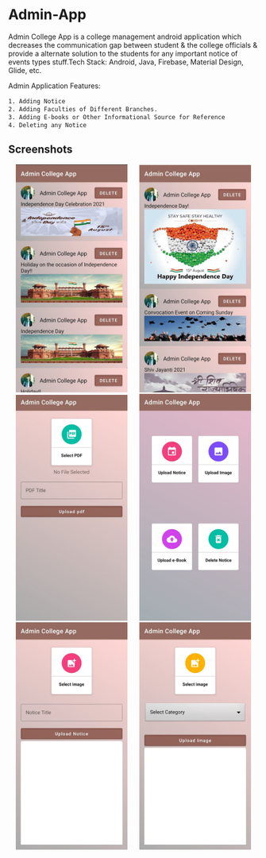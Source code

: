 # Admin-App
Admin College App is a college management android application which decreases the communication gap between student & the college officials & provide a alternate solution to the students for any important notice of events types stuff.Tech Stack: Android, Java, Firebase, Material Design, Glide, etc.

Admin Application Features:

    1. Adding Notice
    2. Adding Faculties of Different Branches.
    3. Adding E-books or Other Informational Source for Reference 
    4. Deleting any Notice
 
    
## Screenshots
<p align="center">
  <img src="https://github.com/somanidarshan/Admin-App/blob/main/Admin%20%26%20College%20Application/image1.jpeg"  hspace=10 width="225">
  <img src="https://github.com/somanidarshan/Admin-App/blob/main/Admin%20%26%20College%20Application/image2.jpeg"  hspace=10 width="225">
  <img src="https://github.com/somanidarshan/Admin-App/blob/main/Admin%20%26%20College%20Application/image3.jpeg"  hspace=10 width="225">
  <img src="https://github.com/somanidarshan/Admin-App/blob/main/Admin%20%26%20College%20Application/image4.jpeg"  hspace=10 width="225">
  <img src="https://github.com/somanidarshan/Admin-App/blob/main/Admin%20%26%20College%20Application/image5.jpeg"  hspace=10 width="225">
  <img src="https://github.com/somanidarshan/Admin-App/blob/main/Admin%20%26%20College%20Application/image6.jpeg"  hspace=10 width="225">
</p>
